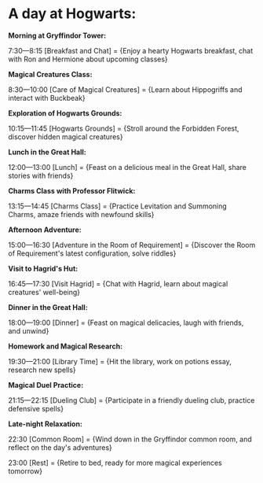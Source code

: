 # A day at Hogwarts:

**Morning at Gryffindor Tower:**

7:30—8:15 [Breakfast and Chat] = {Enjoy a hearty Hogwarts breakfast, chat with Ron and Hermione about upcoming classes}

**Magical Creatures Class:**

8:30—10:00 [Care of Magical Creatures] = {Learn about Hippogriffs and interact with Buckbeak}

**Exploration of Hogwarts Grounds:**

10:15—11:45 [Hogwarts Grounds] = {Stroll around the Forbidden Forest, discover hidden magical creatures}

**Lunch in the Great Hall:**

12:00—13:00 [Lunch] = {Feast on a delicious meal in the Great Hall, share stories with friends}

**Charms Class with Professor Flitwick:**

13:15—14:45 [Charms Class] = {Practice Levitation and Summoning Charms, amaze friends with newfound skills}

**Afternoon Adventure:**

15:00—16:30 [Adventure in the Room of Requirement] = {Discover the Room of Requirement's latest configuration, solve riddles}

**Visit to Hagrid's Hut:**

16:45—17:30 [Visit Hagrid] = {Chat with Hagrid, learn about magical creatures' well-being}

**Dinner in the Great Hall:**

18:00—19:00 [Dinner] = {Feast on magical delicacies, laugh with friends, and unwind}

**Homework and Magical Research:**

19:30—21:00 [Library Time] = {Hit the library, work on potions essay, research new spells}

**Magical Duel Practice:**

21:15—22:15 [Dueling Club] = {Participate in a friendly dueling club, practice defensive spells}

**Late-night Relaxation:**

22:30 [Common Room] = {Wind down in the Gryffindor common room, and reflect on the day's adventures}

23:00 [Rest] = {Retire to bed, ready for more magical experiences tomorrow}
